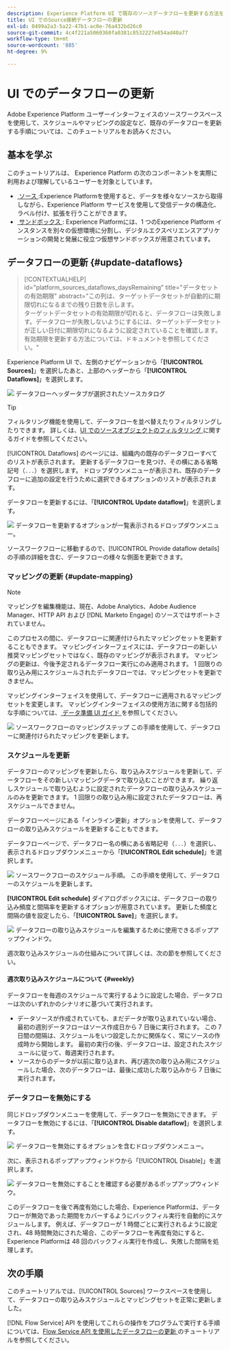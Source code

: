 ```yaml
---
description: Experience Platform UI で既存のソースデータフローを更新する方法を説明します。
title: UI でのSource接続データフローの更新
exl-id: 0499a2a3-5a22-47b1-ac0e-76a432bd26c0
source-git-commit: 4c4f221a5060360fa0381c8532227e854ad40a77
workflow-type: tm+mt
source-wordcount: '885'
ht-degree: 9%

---
```


# UI でのデータフローの更新

Adobe Experience Platform ユーザーインターフェイスのソースワークスペースを使用して、スケジュールやマッピングの設定など、既存のデータフローを更新する手順については、このチュートリアルをお読みください。

## 基本を学ぶ

このチュートリアルは、 Experience Platform の次のコンポーネントを実際に利用および理解しているユーザーを対象としています。

* [&#x200B; ソース &#x200B;](../../home.md):Experience Platformを使用すると、データを様々なソースから取得しながら、Experience Platform サービスを使用して受信データの構造化、ラベル付け、拡張を行うことができます。
* [&#x200B; サンドボックス &#x200B;](../../../sandboxes/home.md): Experience Platformには、1 つのExperience Platform インスタンスを別々の仮想環境に分割し、デジタルエクスペリエンスアプリケーションの開発と発展に役立つ仮想サンドボックスが用意されています。

## データフローの更新 {#update-dataflows}

>[!CONTEXTUALHELP]
>id="platform_sources_dataflows_daysRemaining"
>title="データセットの有効期限"
>abstract="この列は、ターゲットデータセットが自動的に期限切れになるまでの残り日数を示します。<br>ターゲットデータセットの有効期限が切れると、データフローは失敗します。データフローが失敗しないようにするには、ターゲットデータセットが正しい日付に期限切れになるように設定されていることを確認します。有効期限を更新する方法については、ドキュメントを参照してください。"

Experience Platform UI で、左側のナビゲーションから「**[!UICONTROL Sources]**」を選択したあと、上部のヘッダーから「**[!UICONTROL Dataflows]**」を選択します。

![&#x200B; データフローヘッダータブが選択されたソースカタログ &#x200B;](../../images/tutorials/update-dataflows/catalog.png)

>[!TIP]
>
>フィルタリング機能を使用して、データフローを並べ替えたりフィルタリングしたりできます。 詳しくは、[UI でのソースオブジェクトのフィルタリング &#x200B;](./filter.md) に関するガイドを参照してください。

[!UICONTROL Dataflows] のページには、組織内の既存のデータフローすべてのリストが表示されます。 更新するデータフローを見つけ、その横にある省略記号（`...`）を選択します。 ドロップダウンメニューが表示され、既存のデータフローに追加の設定を行うために選択できるオプションのリストが表示されます。

データフローを更新するには、「**[!UICONTROL Update dataflow]**」を選択します。

![&#x200B; データフローを更新するオプションが一覧表示されるドロップダウンメニュー。](../../images/tutorials/update-dataflows/dropdown_update.png)

ソースワークフローに移動するので、[!UICONTROL Provide dataflow details] の手順の詳細を含む、データフローの様々な側面を更新できます。

### マッピングの更新 {#update-mapping}

>[!NOTE]
>
>マッピングを編集機能は、現在、Adobe Analytics、Adobe Audience Manager、HTTP API および [!DNL Marketo Engage] のソースではサポートされていません。

このプロセスの間に、データフローに関連付けられたマッピングセットを更新することもできます。  マッピングインターフェイスには、データフローの新しい推奨マッピングセットではなく、既存のマッピングが表示されます。 マッピングの更新は、今後予定されるデータフロー実行にのみ適用されます。 1 回限りの取り込み用にスケジュールされたデータフローでは、マッピングセットを更新できません。

マッピングインターフェイスを使用して、データフローに適用されるマッピングセットを変更します。 マッピングインターフェイスの使用方法に関する包括的な手順については、[&#x200B; データ準備 UI ガイド &#x200B;](../../../data-prep/ui/mapping.md) を参照してください。

![&#x200B; ソースワークフローのマッピングステップ この手順を使用して、データフローに関連付けられたマッピングを更新します。](../../images/tutorials/update-dataflows/mapping.png)

### スケジュールを更新

データフローのマッピングを更新したら、取り込みスケジュールを更新して、データフローをその新しいマッピングデータで取り込むことができます。 繰り返しスケジュールで取り込むように設定されたデータフローの取り込みスケジュールのみを更新できます。 1 回限りの取り込み用に設定されたデータフローは、再スケジュールできません。

データフローページにある「インライン更新」オプションを使用して、データフローの取り込みスケジュールを更新することもできます。

データフローページで、データフロー名の横にある省略記号（`...`）を選択し、表示されるドロップダウンメニューから「**[!UICONTROL Edit schedule]**」を選択します。

![&#x200B; ソースワークフローのスケジュール手順。 この手順を使用して、データフローのスケジュールを更新します。](../../images/tutorials/update-dataflows/dropdown_edit.png)

**[!UICONTROL Edit schedule]** ダイアログボックスには、データフローの取り込み頻度と間隔率を更新するオプションが用意されています。 更新した頻度と間隔の値を設定したら、「**[!UICONTROL Save]**」を選択します。

![&#x200B; データフローの取り込みスケジュールを編集するために使用できるポップアップウィンドウ。](../../images/tutorials/update-dataflows/edit_schedule.png)

週次取り込みスケジュールの仕組みについて詳しくは、次の節を参照してください。

#### 週次取り込みスケジュールについて {#weekly}

データフローを毎週のスケジュールで実行するように設定した場合、データフローは次のいずれかのシナリオに基づいて実行されます。

* データソースが作成されていても、まだデータが取り込まれていない場合、最初の週別データフローはソース作成日から 7 日後に実行されます。 この 7 日間の間隔は、スケジュールをいつ設定したかに関係なく、常にソースの作成時から開始します。 最初の実行の後、データフローは、設定されたスケジュールに従って、毎週実行されます。
* ソースからのデータが以前に取り込まれ、再び週次の取り込み用にスケジュールした場合、次のデータフローは、最後に成功した取り込みから 7 日後に実行されます。

### データフローを無効にする

同じドロップダウンメニューを使用して、データフローを無効にできます。 データフローを無効にするには、「**[!UICONTROL Disable dataflow]**」を選択します。

![&#x200B; データフローを無効にするオプションを含むドロップダウンメニュー。](../../images/tutorials/update-dataflows/dropdown_disable.png)

次に、表示されるポップアップウィンドウから「[!UICONTROL Disable]」を選択します。

![&#x200B; データフローを無効にすることを確認する必要があるポップアップウィンドウ。](../../images/tutorials/update-dataflows/disable_dataflow.png)

このデータフローを後で再度有効にした場合、Experience Platformは、データフローが無効であった期間をカバーするようにバックフィル実行を自動的にスケジュールします。 例えば、データフローが 1 時間ごとに実行されるように設定され、48 時間無効にされた場合、このデータフローを再度有効にすると、Experience Platformは 48 回のバックフィル実行を作成し、失敗した間隔を処理します。

## 次の手順

このチュートリアルでは、[!UICONTROL Sources] ワークスペースを使用して、データフローの取り込みスケジュールとマッピングセットを正常に更新しました。

[!DNL Flow Service] API を使用してこれらの操作をプログラムで実行する手順については、[Flow Service API を使用したデータフローの更新 &#x200B;](../../tutorials/api/update-dataflows.md) のチュートリアルを参照してください。
